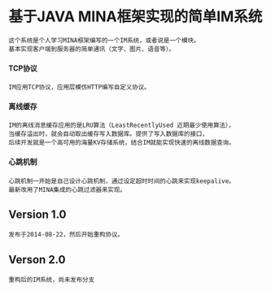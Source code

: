 基于JAVA MINA框架实现的简单IM系统
=================================
    这个系统是个人学习MINA框架编写的一个IM系统，或者说是一个模块。
    基本实现客户端到服务器的简单通讯（文字、图片、语音等）。

#### TCP协议
    IM应用TCP协议，应用层模仿HTTP编写自定义协议。

#### 离线缓存
    IM的离线消息缓存应用的是LRU算法（LeastRecentlyUsed 近期最少使用算法），
    当缓存溢出时，就会自动取出缓存写入数据库。提供了写入数据库的接口，
    后续开发就是一个高可用的海量KV存储系统，结合IM就能实现快速的离线数据查询。
    
#### 心跳机制
    心跳机制一开始是自己设计心跳机制，通过设定超时时间的心跳来实现keepalive。
    最新改用了MINA集成的心跳过滤器来实现。
   
    
## Version 1.0
    发布于2014-08-22，然后开始重构协议。
    
## Verson 2.0
    重构后的IM系统，尚未发布分支
